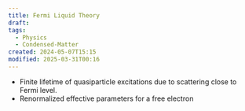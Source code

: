 ```yaml
---
title: Fermi Liquid Theory
draft: 
tags:
  - Physics
  - Condensed-Matter
created: 2024-05-07T15:15
modified: 2025-03-31T00:16
---
```

- Finite lifetime of quasiparticle excitations due to scattering close to Fermi level.
- Renormalized effective parameters for a free electron